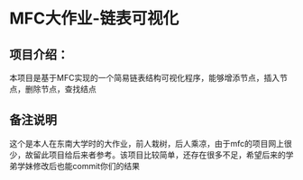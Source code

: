 # MFC大作业-链表可视化

## 项目介绍：
本项目是基于MFC实现的一个简易链表结构可视化程序，能够增添节点，插入节点，删除节点，查找结点
## 备注说明
这个是本人在东南大学时的大作业，前人栽树，后人乘凉，由于mfc的项目网上很少，故留此项目给后来者参考。该项目比较简单，还存在很多不足，希望后来的学弟学妹修改后也能commit你们的结果
